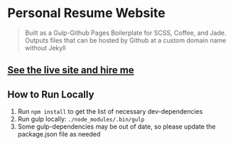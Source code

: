 Personal Resume Website
=========================
> Built as a Gulp-Github Pages Boilerplate for SCSS, Coffee, and Jade. Outputs files that can be hosted by Github at a custom domain name without Jekyll

## [See the live site and hire me](http://kyleking.github.io)

## How to Run Locally

1. Run `npm install` to get the list of necessary dev-dependencies
2. Run gulp locally: `./node_modules/.bin/gulp`
3. Some gulp-dependencies may be out of date, so please update the package.json file as needed
